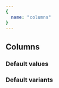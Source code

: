 ```yaml
---
{
  name: "columns"
}
---
```


## Columns

### Default values
<!-- defaults.values.start -->

<!-- defaults.values.end -->


### Default variants
<!-- defaults.variants.start -->

<!-- defaults.variants.end -->

